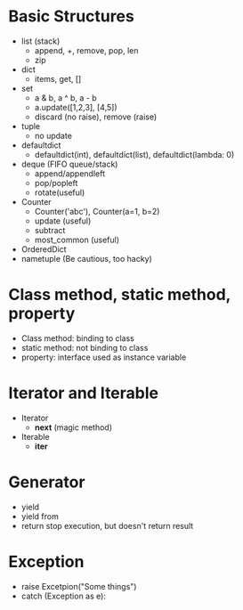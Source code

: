 # Basic Structures
* list (stack)
  * append, +, remove, pop, len
  * zip
* dict
  * items, get, []
* set
  * a & b, a ^ b, a - b
  * a.update([1,2,3], [4,5])
  * discard (no raise), remove (raise)
* tuple
  * no update
* defaultdict
  * defaultdict(int), defaultdict(list), defaultdict(lambda: 0)
* deque (FIFO queue/stack)
  * append/appendleft
  * pop/popleft
  * rotate(useful)
* Counter
  * Counter('abc'), Counter(a=1, b=2)
  * update (useful)
  * subtract
  * most_common (useful)
* OrderedDict
* nametuple (Be cautious, too hacky)

# Class method, static method, property
* Class method: binding to class
* static method: not binding to class
* property: interface used as instance variable

# Iterator and Iterable
* Iterator
  * __next__ (magic method)
* Iterable
  * __iter__ 

# Generator
* yield
* yield from
* return stop execution, but doesn't return result

# Exception
* raise Excetpion("Some things")
* catch (Exception as e):
